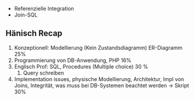- Referenzielle Integration
- Join-SQL
## Hänisch Recap
1. Konzeptionell: Modellierung (Kein Zustandsdiagramm) ER-Diagramm 25%
2. Programmierung von DB-Anwendung, PHP 16%
3. Englisch Prof: SQL, Procedures (Multiple choice) 30 %
	1. Query schreiben
4. Implementation issues, physische Modellierung, Architektur, Impl von Joins, Integrität, was muss bei DB-Systemen beachtet werden -> Skript 30%
